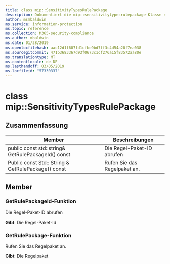 ```yaml
---
title: class mip::SensitivityTypesRulePackage
description: Dokumentiert die mip::sensitivitytypesrulepackage-Klasse von der Microsoft Information Protection (MIP) SDK.
author: msmbaldwin
ms.service: information-protection
ms.topic: reference
ms.collection: M365-security-compliance
ms.author: mbaldwin
ms.date: 01/28/2019
ms.openlocfilehash: aac12d1f607fd1cfbe9bd7ff3c4d54a20f7ea038
ms.sourcegitcommit: 471b3683367d93f0673c1cf276a15f83572aa80e
ms.translationtype: MT
ms.contentlocale: de-DE
ms.lasthandoff: 03/05/2019
ms.locfileid: "57330337"
---
```

# <a name="class-mipsensitivitytypesrulepackage"></a>class mip::SensitivityTypesRulePackage 
  
## <a name="summary"></a>Zusammenfassung
 Member                        | Beschreibungen                                
--------------------------------|---------------------------------------------
public const std::string& GetRulePackageId() const  |  Die Regel-Paket-ID abrufen
Public const Std:: String & GetRulePackage() const  |  Rufen Sie das Regelpaket an.
  
## <a name="members"></a>Member
  
### <a name="getrulepackageid-function"></a>GetRulePackageId-Funktion
Die Regel-Paket-ID abrufen

  
**Gibt**: Die Regel-Paket-Id
  
### <a name="getrulepackage-function"></a>GetRulePackage-Funktion
Rufen Sie das Regelpaket an.

  
**Gibt**: Die Regelpaket
